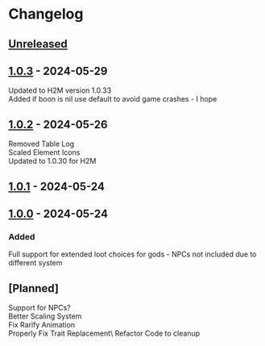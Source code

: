 # Changelog

## [Unreleased]

## [1.0.3] - 2024-05-29

Updated to H2M version 1.0.33 <br>
Added if boon is nil use default to avoid game crashes - I hope

## [1.0.2] - 2024-05-26

Removed Table Log<br>
Scaled Element Icons<br>
Updated to 1.0.30 for H2M

## [1.0.1] - 2024-05-24

## [1.0.0] - 2024-05-24

### Added

Full support for extended loot choices for gods - NPCs not included due to different system

## [Planned]

Support for NPCs? <br>
Better Scaling System <br>
Fix Rarify Animation <br>
Properly Fix Trait Replacement\\
Refactor Code to cleanup

[unreleased]: https://github.com/zanncdwbl/LootChoiceExtender_zannc/compare/1.0.3...HEAD
[1.0.3]: https://github.com/zanncdwbl/LootChoiceExtender_zannc/compare/1.0.2...1.0.3
[1.0.2]: https://github.com/zanncdwbl/LootChoiceExtender_zannc/compare/1.0.1...1.0.2
[1.0.1]: https://github.com/zanncdwbl/zanncModMain_Hades/compare/1.0.0...1.0.1
[1.0.0]: https://github.com/zanncdwbl/zanncModMain_Hades/compare/e3cb3acf6a64af2a03b8764fb6437c53b9ef1862...1.0.0
